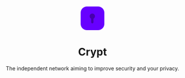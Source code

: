 <p align="center"><img src="/profile/assets/CryptLogo.png" width="64"/></p>
<h1 align="center">Crypt</h1>
<p align="center">The independent network aiming to improve security and your privacy.</p>
